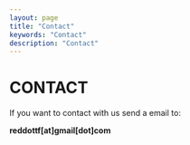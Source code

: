 ```yaml
---
layout: page
title: "Contact"
keywords: "Contact"
description: "Contact"
---
```


# CONTACT 
If you want to contact with us send a email to:

<b>reddottf<span class="big bg">[at]</span>gmail[dot]com</b>